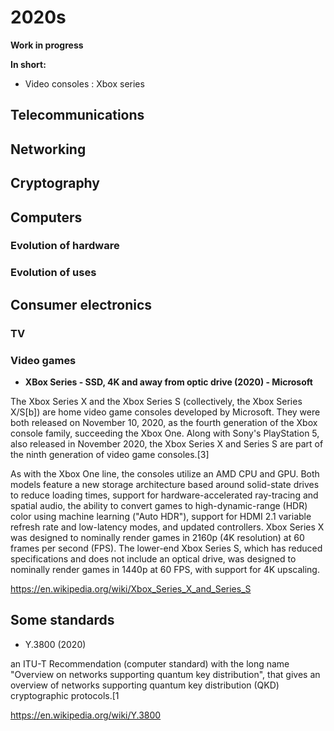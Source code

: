 # 2020s

**Work in progress**

**In short:**
- Video consoles : Xbox series

## Telecommunications


## Networking


## Cryptography


## Computers

### Evolution of hardware

### Evolution of uses

## Consumer electronics

### TV

### Video games
- **XBox Series - SSD, 4K  and away from optic drive (2020) - Microsoft**

The Xbox Series X and the Xbox Series S (collectively, the Xbox Series X/S[b]) are home video game consoles developed by Microsoft. They were both released on November 10, 2020, as the fourth generation of the Xbox console family, succeeding the Xbox One. Along with Sony's PlayStation 5, also released in November 2020, the Xbox Series X and Series S are part of the ninth generation of video game consoles.[3]

As with the Xbox One line, the consoles utilize an AMD CPU and GPU. Both models feature a new storage architecture based around solid-state drives to reduce loading times, support for hardware-accelerated ray-tracing and spatial audio, the ability to convert games to high-dynamic-range (HDR) color using machine learning ("Auto HDR"), support for HDMI 2.1 variable refresh rate and low-latency modes, and updated controllers. Xbox Series X was designed to nominally render games in 2160p (4K resolution) at 60 frames per second (FPS). The lower-end Xbox Series S, which has reduced specifications and does not include an optical drive, was designed to nominally render games in 1440p at 60 FPS, with support for 4K upscaling.

https://en.wikipedia.org/wiki/Xbox_Series_X_and_Series_S




## Some standards
- Y.3800 (2020) 

an ITU-T Recommendation (computer standard) with the long name "Overview on networks supporting quantum key distribution", that gives an overview of networks supporting quantum key distribution (QKD) cryptographic protocols.[1

https://en.wikipedia.org/wiki/Y.3800
